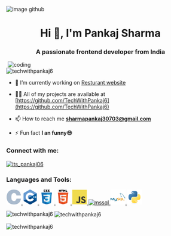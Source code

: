![image github](https://github.com/user-attachments/assets/03bdecc5-4e95-4d42-9cd8-ba087034b795)

<h1 align="center">Hi 👋, I'm Pankaj Sharma</h1>
<h3 align="center">A passionate frontend developer from India</h3>
<img align="right"alt="coding" width="500" src="https://cdn.dribbble.com/users/1019864/screenshots/3079099/media/9e5055da2ee6c899aab9403ceb7d0dc3.gif">

<p align="left"> <img src="https://komarev.com/ghpvc/?username=techwithpankaj6&label=Profile%20views&color=0e75b6&style=flat" alt="techwithpankaj6" /> </p>

- 🔭 I’m currently working on [Resturant website](https://github.com/TechWithPankaj6/restaurantwebsite.git)

- 👨‍💻 All of my projects are available at [https://github.com/TechWithPankaj6](https://github.com/TechWithPankaj6)

- 📫 How to reach me **sharmapankaj30703@gmail.com**

- ⚡ Fun fact **I an funny😎**

<h3 align="left">Connect with me:</h3>
<p align="left">
<a href="https://instagram.com/its_pankaj06" target="blank"><img align="center" src="https://raw.githubusercontent.com/rahuldkjain/github-profile-readme-generator/master/src/images/icons/Social/instagram.svg" alt="its_pankaj06" height="30" width="40" /></a>
</p>

<h3 align="left">Languages and Tools:</h3>
<p align="left"> <a href="https://www.cprogramming.com/" target="_blank" rel="noreferrer"> <img src="https://raw.githubusercontent.com/devicons/devicon/master/icons/c/c-original.svg" alt="c" width="40" height="40"/> </a> <a href="https://www.w3schools.com/cpp/" target="_blank" rel="noreferrer"> <img src="https://raw.githubusercontent.com/devicons/devicon/master/icons/cplusplus/cplusplus-original.svg" alt="cplusplus" width="40" height="40"/> </a> <a href="https://www.w3schools.com/css/" target="_blank" rel="noreferrer"> <img src="https://raw.githubusercontent.com/devicons/devicon/master/icons/css3/css3-original-wordmark.svg" alt="css3" width="40" height="40"/> </a> <a href="https://www.w3.org/html/" target="_blank" rel="noreferrer"> <img src="https://raw.githubusercontent.com/devicons/devicon/master/icons/html5/html5-original-wordmark.svg" alt="html5" width="40" height="40"/> </a> <a href="https://developer.mozilla.org/en-US/docs/Web/JavaScript" target="_blank" rel="noreferrer"> <img src="https://raw.githubusercontent.com/devicons/devicon/master/icons/javascript/javascript-original.svg" alt="javascript" width="40" height="40"/> </a> <a href="https://www.microsoft.com/en-us/sql-server" target="_blank" rel="noreferrer"> <img src="https://www.svgrepo.com/show/303229/microsoft-sql-server-logo.svg" alt="mssql" width="40" height="40"/> </a> <a href="https://www.mysql.com/" target="_blank" rel="noreferrer"> <img src="https://raw.githubusercontent.com/devicons/devicon/master/icons/mysql/mysql-original-wordmark.svg" alt="mysql" width="40" height="40"/> </a> <a href="https://www.python.org" target="_blank" rel="noreferrer"> <img src="https://raw.githubusercontent.com/devicons/devicon/master/icons/python/python-original.svg" alt="python" width="40" height="40"/> </a> </p>

<p><img align="left" src="https://github-readme-stats.vercel.app/api/top-langs?username=techwithpankaj6&show_icons=true&locale=en&layout=compact" alt="techwithpankaj6" /></p>

<p>&nbsp;<img align="center" src="https://github-readme-stats.vercel.app/api?username=techwithpankaj6&show_icons=true&locale=en" alt="techwithpankaj6" /></p>

<p><img align="center" src="https://github-readme-streak-stats.herokuapp.com/?user=techwithpankaj6&" alt="techwithpankaj6" /></p>
